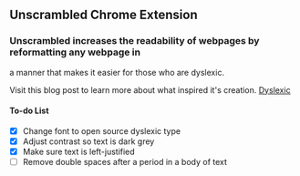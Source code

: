## Unscrambled Chrome Extension
### Unscrambled increases the readability of webpages by reformatting any webpage in
a manner that makes it easier for those who are dyslexic.

Visit this blog post to learn more about what inspired it's creation. [Dyslexic](http://blog.codehatcher.com/dyslexia)

#### To-do List
- [x] Change font to open source dyslexic type
- [x] Adjust contrast so text is dark grey
- [x] Make sure text is left-justified
- [ ] Remove double spaces after a period in a body of text
